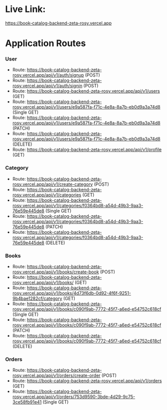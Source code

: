 # Live Link:

https://book-catalog-backend-zeta-rosy.vercel.app

# Application Routes

### User

- Route: https://book-catalog-backend-zeta-rosy.vercel.app/api/v1/auth/signup (POST)
- Route: https://book-catalog-backend-zeta-rosy.vercel.app/api/v1/auth/signin (POST)
- Route: https://book-catalog-backend-zeta-rosy.vercel.app/api/v1/users (GET)
- Route: https://book-catalog-backend-zeta-rosy.vercel.app/api/v1/users/e9a587fa-f71c-4e8a-8a7b-eb0d9a3a74d8 (Single GET)
- Route: https://book-catalog-backend-zeta-rosy.vercel.app/api/v1/users/e9a587fa-f71c-4e8a-8a7b-eb0d9a3a74d8 (PATCH)
- Route: https://book-catalog-backend-zeta-rosy.vercel.app/api/v1/users/e9a587fa-f71c-4e8a-8a7b-eb0d9a3a74d8 (DELETE)
- Route: https://book-catalog-backend-zeta-rosy.vercel.app/api/v1/profile (GET)

### Category

- Route: https://book-catalog-backend-zeta-rosy.vercel.app/api/v1/create-category (POST)
- Route: https://book-catalog-backend-zeta-rosy.vercel.app/api/v1/categories (GET)
- Route: https://book-catalog-backend-zeta-rosy.vercel.app/api/v1/categories/f0364bd8-a54d-49b3-9aa3-76e59e445de8 (Single GET)
- Route: https://book-catalog-backend-zeta-rosy.vercel.app/api/v1/categories/f0364bd8-a54d-49b3-9aa3-76e59e445de8 (PATCH)
- Route: https://book-catalog-backend-zeta-rosy.vercel.app/api/v1/categories/f0364bd8-a54d-49b3-9aa3-76e59e445de8 (DELETE)

### Books

- Route: https://book-catalog-backend-zeta-rosy.vercel.app/api/v1/books/create-book (POST)
- Route: https://book-catalog-backend-zeta-rosy.vercel.app/api/v1/books/ (GET)
- Route: https://book-catalog-backend-zeta-rosy.vercel.app/api/v1/books/4d73f6db-0d92-4f6f-9251-9b4bae1282cf/category (GET)
- Route: https://book-catalog-backend-zeta-rosy.vercel.app/api/v1/books/c090f9ab-7772-45f7-a6ed-e54752c618cf (Single GET)
- Route: https://book-catalog-backend-zeta-rosy.vercel.app/api/v1/books/c090f9ab-7772-45f7-a6ed-e54752c618cf (PATCH)
- Route: https://book-catalog-backend-zeta-rosy.vercel.app/api/v1/books/c090f9ab-7772-45f7-a6ed-e54752c618cf (DELETE)

### Orders

- Route: https://book-catalog-backend-zeta-rosy.vercel.app/api/v1/orders/create-order (POST)
- Route: https://book-catalog-backend-zeta-rosy.vercel.app/api/v1/orders (GET)
- Route: https://book-catalog-backend-zeta-rosy.vercel.app/api/v1/orders/753d9590-3bde-4d29-9c75-3ce58fb91e41 (Single GET)

<br>
